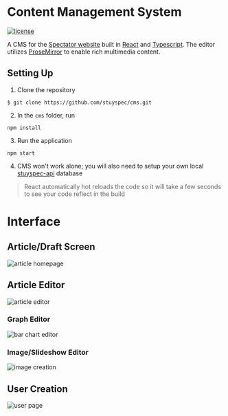 # Content Management System
[![license](https://img.shields.io/github/license/mashape/apistatus.svg)]()

A CMS for the [Spectator website](https://stuyspec.com) built in [React](https://github.com/facebook/react) and [Typescript](https://www.typescriptlang.org/). The editor utilizes [ProseMirror](https://prosemirror.net/) to enable rich multimedia content.

## Setting Up
1. Clone the repository
```
$ git clone https://github.com/stuyspec/cms.git
```
2. In the `cms` folder, run 
```
npm install
```
3. Run the application
```
npm start
```
4. CMS won't work alone; you will also need to setup your own local [stuyspec-api](https://github.com/stuyspec/stuyspec-api) database
> React automatically hot reloads the code so it will take a few seconds to see your code reflect in the build

# Interface
## Article/Draft Screen
![article homepage](https://user-images.githubusercontent.com/24882287/87843054-224b8d80-c87f-11ea-8efd-a43382bfa6d8.png)
## Article Editor
![article editor](https://user-images.githubusercontent.com/24882287/87843080-6b9bdd00-c87f-11ea-9333-063d48f5d6f0.png)
### Graph Editor
![bar chart editor](https://user-images.githubusercontent.com/24882287/87843151-17ddc380-c880-11ea-8f24-8e605960bffe.png)
### Image/Slideshow Editor
![image creation](https://user-images.githubusercontent.com/24882287/87843239-e4e7ff80-c880-11ea-8e6c-c2102cf2c0ff.png)
## User Creation
![user page](https://user-images.githubusercontent.com/24882287/87843262-13fe7100-c881-11ea-9a2e-6ed44f3dcc92.png)
